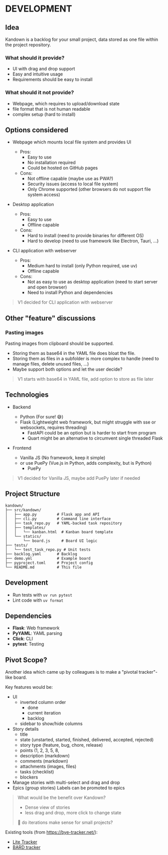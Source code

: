 # DEVELOPMENT


## Idea

Kandown is a backlog for your small project, data stored as one file within the project repository.


### What should it provide?

- UI with drag and drop support
- Easy and intuitive usage
- Requirements should be easy to install

### What should it not provide?

- Webpage, which requires to upload/download state
- file format that is not human readable
- complex setup (hard to install)


## Options considered

- Webpage which mounts local file system and provides UI
    - Pros:
        - Easy to use
        - No installation required
        - Could be hosted on GitHub pages
    - Cons:
      - Not offline capable (maybe use as PWA?)
      - Security issues (access to local file system)
      - Only Chrome supported (other browsers do not support file system access)

- Desktop application
  - Pros:
      - Easy to use
      - Offline capable
  - Cons:
      - Hard to install (need to provide binaries for different OS)
      - Hard to develop (need to use framework like Electron, Tauri, ...)

- CLI application with webserver
  - Pros:
      - Medium hard to install (only Python required, use uv)
      - Offline capable
  - Cons:
      - Not as easy to use as desktop application (need to start server and open browser)
      - Need to install Python and dependencies

> V1 decided for CLI application with webserver


## Other "feature" discussions

### Pasting images

Pasting images from clipboard should be supported.

- Storing them as base64 in the YAML file does bloat the file.
- Storing them as files in a subfolder is more complex to handle (need to manage files, delete unused files, ...)
- Maybe support both options and let the user decide?

> V1 starts with base64 in YAML file, add option to store as file later


## Technologies

- Backend
  - Python (For sure! 😅)
  - Flask (Lightweight web framework, but might struggle with sse or websockets, requires threading)
      - FastAPI could be an option but is harder to start from program
      - Quart might be an alternative to circumvent single threaded Flask

- Frontend
  - Vanilla JS (No framework, keep it simple)
  - or use PuePy (Vue.js in Python, adds complexity, but is Python)
    - PuePy 

> V1 decided for Vanilla JS, maybe add PuePy later if needed


## Project Structure

```
kandown/
├── src/kandown/
│   ├── app.py         # Flask app and API
│   ├── cli.py         # Command line interface
│   ├── task_repo.py   # YAML-backed task repository
│   ├── templates/
│   │   └── kanban.html  # Kanban board template
│   └── statics/
│       └── board.js     # Board UI logic
├── tests/
│   └── test_task_repo.py # Unit tests
├── backlog.yaml       # Backlog
├── demo.yml           # Example board
├── pyproject.toml     # Project config
└── README.md          # This file
```


## Development

- Run tests with `uv run pytest`
- Lint code with `uv format`

## Dependencies

- **Flask**: Web framework
- **PyYAML**: YAML parsing
- **Click**: CLI
- **pytest**: Testing


## Pivot Scope?

Another idea which came up by colleagues is to make a "pivotal tracker"-like board.

Key features would be:
- UI
  - inverted column order
    - done
    - current iteration
    - backlog
  - sidebar to show/hide columns
- Story details
  - title
  - state (unstarted, started, finished, delivered, accepted, rejected)
  - story type (feature, bug, chore, release)
  - points (1, 2, 3, 5, 8,
  - description (markdown)
  - comments (markdown)
  - attachments (images, files)
  - tasks (checklist)
  - blockers
- Manage stories with multi-select and drag and drop
- Epics (group stories)
  Labels can be promoted to epics


> What would be the benefit over Kandown?
> - Dense view of stories
> - less drag and drop, more click to change state
>
> 🤔 do iterations make sense for small projects?


Existing tools (from https://bye-tracker.net/):
- [Lite Tracker](https://litetracker.com/)
- [BARD tracker](https://bardtracker.com/)



